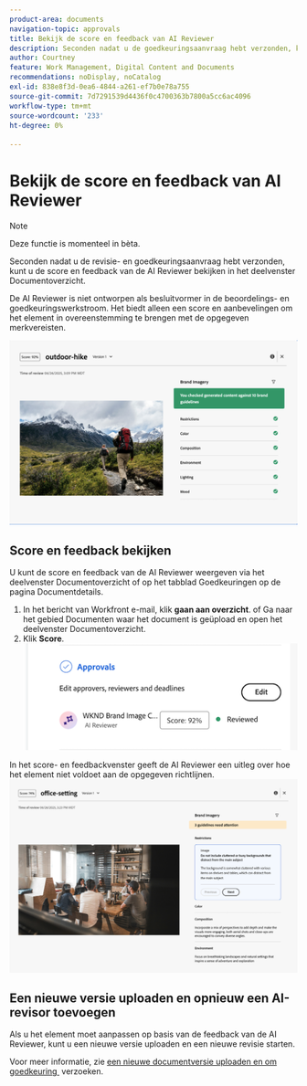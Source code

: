 ```yaml
---
product-area: documents
navigation-topic: approvals
title: Bekijk de score en feedback van AI Reviewer
description: Seconden nadat u de goedkeuringsaanvraag hebt verzonden, kunt u de score en feedback van de AI Reviewer bekijken in het deelvenster Documentoverzicht.
author: Courtney
feature: Work Management, Digital Content and Documents
recommendations: noDisplay, noCatalog
exl-id: 838e8f3d-0ea6-4844-a261-ef7b0e78a755
source-git-commit: 7d7291539d4436f0c4700363b7800a5cc6ac4096
workflow-type: tm+mt
source-wordcount: '233'
ht-degree: 0%

---
```


# Bekijk de score en feedback van AI Reviewer

>[!NOTE]
>
>Deze functie is momenteel in bèta.

Seconden nadat u de revisie- en goedkeuringsaanvraag hebt verzonden, kunt u de score en feedback van de AI Reviewer bekijken in het deelvenster Documentoverzicht.

De AI Reviewer is niet ontworpen als besluitvormer in de beoordelings- en goedkeuringswerkstroom. Het biedt alleen een score en aanbevelingen om het element in overeenstemming te brengen met de opgegeven merkvereisten.

![&#x200B; AI recensent terugkoppelt &#x200B;](assets/ai-reviewer-feedback.png)

## Score en feedback bekijken

U kunt de score en feedback van de AI Reviewer weergeven via het deelvenster Documentoverzicht of op het tabblad Goedkeuringen op de pagina Documentdetails.

1. In het bericht van Workfront e-mail, klik **gaan aan overzicht**.
of
Ga naar het gebied Documenten waar het document is geüpload en open het deelvenster Documentoverzicht.
1. Klik **Score**.
   ![&#x200B; score van het meningsdocument &#x200B;](assets/view-score.png)

In het score- en feedbackvenster geeft de AI Reviewer een uitleg over hoe het element niet voldoet aan de opgegeven richtlijnen.
![&#x200B; AI de recensent terugkoppelt vergt aandacht &#x200B;](assets/ai-reviewer-needs-attention.png)

## Een nieuwe versie uploaden en opnieuw een AI-revisor toevoegen

Als u het element moet aanpassen op basis van de feedback van de AI Reviewer, kunt u een nieuwe versie uploaden en een nieuwe revisie starten.

Voor meer informatie, zie [&#x200B; een nieuwe documentversie uploaden en om goedkeuring &#x200B;](/help/quicksilver/review-and-approve-work/document-reviews-and-approvals/manage-document-approvals/upload-new-doc-version.md) verzoeken.

